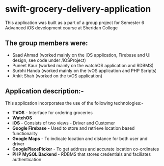 # swift-grocery-delivery-application
This application was built as a part of a group project for Semester 6 Advanced iOS development course at Sheridan College

## The group members were:
* Saad Ahmad (worked mainly on the iOS application, Firebase and UI design, see code under /iOSProject)
* Puneet Kaur (worked mainly on the watchOS application and RDBMS)
* Surbhi Handa (worked mainly on the tvOS application and PHP Scripts)
* Ankit Shah (worked on the tvOS application)

## Application description:- 

This application incorporates the use of the following technologies:-
* **TVOS** - Interface for ordering groceries
* **WatchOS** 
* **iOS** - Consists of two views - Driver and Customer
* **Google Firebase** - Used to store and retrieve location based functionality
* **Google Maps** - To indicate location and distance for both user and driver
* **GooglePlacePicker** - To get address and accurate location co-ordinates 
* **PHP MySQL Backend** -  RDBMS that stores credentials and faciliates authentication
